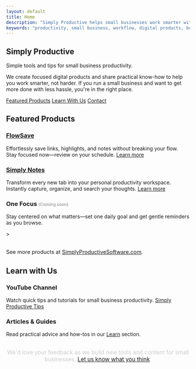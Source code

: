 ```yaml
---
layout: default
title: Home
description: "Simply Productive helps small businesses work smarter with simple digital products, practical learning, and friendly support."
keywords: "productivity, small business, workflow, digital products, business efficiency"
---
```


<!-- Hero Section -->
<section class="hero">
  <h1>Simply Productive</h1>
  <p class="hero-subtitle">Simple tools and tips for small business productivity.</p>
  <p class="hero-description">We create focused digital products and share practical know-how to help you work smarter, not harder. If you run a small business and want to get more done with less hassle, you're in the right place.</p>
  <div class="button-container">
    <a href="#featured-products" class="button-link secondary">Featured Products</a>
    <a href="#learn-with-us" class="button-link secondary">Learn With Us</a>
    <a href="/contact" class="button-link secondary">Contact</a>
  </div>
</section>

<!-- Products Placeholder -->
<section class="products-preview" id="featured-products">
  <h2>Featured Products</h2>
  <div class="products-grid">
    <div class="product-card">
      <h3><a href="https://chromewebstore.google.com/detail/flowsave/kjoapfegbedibdgajoobgipgmcnbblno" target="_blank" rel="noopener">FlowSave</a></h3>
      <p>Effortlessly save links, highlights, and notes without breaking your flow. Stay focused now—review on your schedule. <a href="https://chromewebstore.google.com/detail/flowsave/kjoapfegbedibdgajoobgipgmcnbblno" target="_blank" rel="noopener">Learn more</a></p>
    </div>
    <div class="product-card">
      <h3><a href="https://chromewebstore.google.com/detail/simply-notes/mkhhaekaoneilcbmcfhiagegfadagnkb" target="_blank" rel="noopener">Simply Notes</a></h3>
      <p>Transform every new tab into your personal productivity workspace. Instantly capture, organize, and search your thoughts. <a href="https://chromewebstore.google.com/detail/simply-notes/mkhhaekaoneilcbmcfhiagegfadagnkb" target="_blank" rel="noopener">Learn more</a></p>
    </div>
    <div class="product-card">
      <h3>One Focus <span style="font-size:0.7em; color:#aaa;">(Coming soon)</span></h3>
      <p>Stay centered on what matters—set one daily goal and get gentle reminders as you browse.</p>
    </div>>
  </div>
  <p style="margin-top:2rem; font-size:1.05em;">See more products at <a href="https://SimplyProductiveSoftware.com" target="_blank" rel="noopener">SimplyProductiveSoftware.com</a>.</p>
</section>

<!-- Learn/Education Placeholder -->
<section class="learn-preview" id="learn-with-us">
  <h2>Learn with Us</h2>
  <div class="learn-grid">
    <div class="learn-card">
      <h3>YouTube Channel</h3>
      <p>Watch quick tips and tutorials for small business productivity. <a href="https://www.youtube.com/channel/UCmdMGhsnMJxk8TrbOxMYL8w">Simply Productive Tips</a></p>
    </div>
    <div class="learn-card">
      <h3>Articles & Guides</h3>
      <p>Read practical advice and how-tos in our <a href="/learn">Learn</a> section.</p>
    </div>
  </div>
</section>

<!-- Call to Action -->
<section class="cta" style="background:none; border:none; margin:2rem 0 0 0; padding:0; text-align:center;">
  <p style="font-size:1.1em; color:#ccc;">We'd love your feedback as we build new tools and content for small businesses. <a href="/contact">Let us know what you think</a>.</p>
</section>
